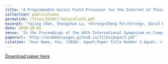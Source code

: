```yaml
---
title: "A Programmable Galois Field Processor for the Internet of Things"
collection: publications
permalink: /files/ISCA17-GaloisField.pdf
excerpt: 'Yajing Chen, Shengshuo Lu, <Strong>Cheng Fu</Strong>, David Blaauw, Ronald Dreslinski Jr, Trevor Mudge, and Hun-Seok Kim'
date: 2010-10-01
venue: 'In the Proceedings of the 44th International Symposium on Computer Architecture (ISCA), 2017'
paperurl: 'http://academicpages.github.io/files/paper2.pdf'
citation: 'Your Name, You. (2010). &quot;Paper Title Number 2.&quot; <i>Journal 1</i>. 1(2).'
---
```

<!-- This paper is about the number 2. The number 3 is left for future work.
 -->
<!-- [Download paper here](https://chengfu0118.github.io/files/ISCA17-GaloisField.pdf) -->
[Download paper here](https://ieeexplore.ieee.org/document/8192501)

<!-- Recommended citation: Your Name, You. (2010). "Paper Title Number 2." <i>Journal 1</i>. 1(2). -->